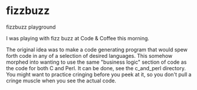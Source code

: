 # fizzbuzz
fizzbuzz playground

I was playing with fizz buzz at Code & Coffee this morning.

The original idea was to make a code generating program that would spew forth code in any of a selection of desired languages.  This somehow morphed into wanting to use the same "business logic" section of code as the code for both C and Perl.  It can be done, see the c_and_perl directory.  You might want to practice cringing before you peek at it, so you don't pull a cringe muscle when you see the actual code.
